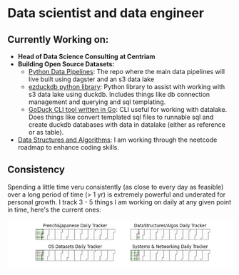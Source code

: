 # Data scientist and data engineer

## Currently Working on:

+ **Head of Data Science Consulting at Centriam**
+ **Building Open Source Datasets:**
    + [Python Data Pipelines](https://github.com/codenym/datapipelines):  The repo where the main data pipelines will live built using dagster and an s3 data lake
    + [ezduckdb python library](https://codenym.github.io/ezduckdb/):  Python library to assist with working with s3 data lake using duckdb.  Includes things like db connection management and querying and sql templating.
    + [GoDuck CLI tool written in Go](https://github.com/Codenym/GoDuck):  CLI useful for working with datalake.  Does things like convert templated sql files to runnable sql and create duckdb databases with data in datalake (either as reference or as table).
+ [Data Structures and Algorithms](https://isaac-flath.github.io/DataStructuresAlgorithms/):  I am working through the neetcode roadmap to enhance coding skills.

## Consistency

Spending a little time veru consistently (as close to every day as feasible) over a long period of time (> 1 yr) is extremely powerful and underated for personal growth.  I track 3 - 5 things I am working on daily at any given point in time, here's the current ones:

![](2024.png)
